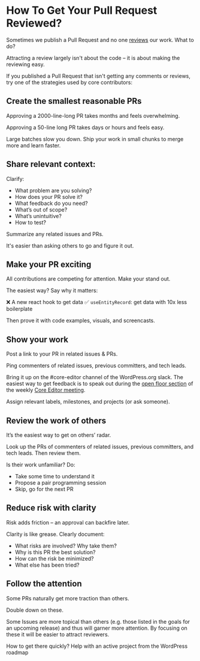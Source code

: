 # How To Get Your Pull Request Reviewed?

Sometimes we publish a Pull Request and no one [reviews](/docs/contributors/repository-management.md#code-review) our work. What to do?

Attracting a review largely isn't about the code – it is about making the reviewing easy.

If you published a Pull Request that isn't getting any comments or reviews, try one of the strategies used by core contributors:

## Create the smallest reasonable PRs

Approving a 2000-line-long PR takes months and feels overwhelming.

Approving a 50-line long PR takes days or hours and feels easy.

Large batches slow you down. Ship your work in small chunks to merge more and learn faster.

## Share relevant context:

Clarify:

-   What problem are you solving?
-   How does your PR solve it?
-   What feedback do you need?
-   What’s out of scope?
-   What’s unintuitive?
-   How to test?

Summarize any related issues and PRs.

It's easier than asking others to go and figure it out.

## Make your PR exciting

All contributions are competing for attention. Make your stand out.

The easiest way? Say why it matters:

❌ A new react hook to get data
✅ `useEntityRecord`: get data with 10x less boilerplate

Then prove it with code examples, visuals, and screencasts.

## Show your work

Post a link to your PR in related issues & PRs.

Ping commenters of related issues, previous committers, and tech leads.

Bring it up on the #core-editor channel of the WordPress.org slack. The easiest way to get feedback is to speak out during the [open floor section](https://make.wordpress.org/core/tag/core-editor-agenda/) of the weekly [Core Editor meeting](/docs/getting-started/README.md).

Assign relevant labels, milestones, and projects (or ask someone).

## Review the work of others

It’s the easiest way to get on others’ radar.

Look up the PRs of commenters of related issues, previous committers, and tech leads. Then review them.

Is their work unfamiliar? Do:

-   Take some time to understand it
-   Propose a pair programming session
-   Skip, go for the next PR

## Reduce risk with clarity

Risk adds friction – an approval can backfire later.

Clarity is like grease. Clearly document:

-   What risks are involved? Why take them?
-   Why is this PR the best solution?
-   How can the risk be minimized?
-   What else has been tried?

## Follow the attention

Some PRs naturally get more traction than others.

Double down on these.

Some Issues are more topical than others (e.g. those listed in the goals for an upcoming release) and thus will garner more attention. By focusing on these it will be easier to attract reviewers.

How to get there quickly? Help with an active project from the WordPress roadmap
